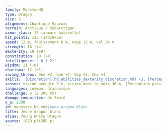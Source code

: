 ```yaml
---
family: MonsterHD
type: Dragon
size: G
alignment: Chaotique Mauvais
terrain: Arctique / Subarctique
armor_class: 17 (armure naturelle)
hit_points: 133 (14d10+56)
speed: 12 m, fouissement 6 m, nage 12 m, vol 24 m
strength: 18 (+4)
dexterity: 10 (+0)
constitution: 18 (+4)
intelligence: ' 6 (-2)'
wisdom: 11 (+0)
charisma: 12 (+1)
saving_throws: Dex +3, Con +7, Sag +3, Cha +4
skills: '[Discrétion](hd_abilities_dexterity_discretion.md) +3, [Perception](hd_abilities_wisdom_perception.md) +6'
senses: vision aveugle 9 m, vision dans le noir 36 m, [Perception passive](hd_abilities_dexterity_perception_passive.md) 16
languages: commun, draconique
challenge: 6 (2 300 PX)
damage_immunities: de froid
x_p: 2300
id: monsters_hd.md#jeune-dragon-blanc
title: Jeune dragon blanc
alias: Young White Dragon
source: (CEO p)(SRD p)
---
```


